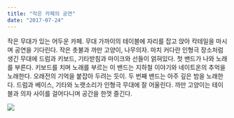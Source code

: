 ```yaml
---
title: "작은 카페의 공연"
date: "2017-07-24"
---
```


작은 무대가 있는 어두운 카페. 무대 가까이의 테이블에 자리를 잡고 앉아 칵테일을 마시며 공연을 기다린다. 작은 촛불과 까만 고양이, 나무의자. 마치 커다란 인형극 장소처럼 생긴 무대에 드럼과 키보드, 기타받침과 마이크와 선들이 얽혀있다. 첫 밴드가 나와 노래를 부른다. 키보드를 치며 노래를 부르는 이 밴드는 지하철 이야기와 네이트온의 추억을 노래한다. 오래전의 기억을 붙잡아 두려는 듯이. 두 번째 밴드는 아주 깊은 밤을 노래한다. 드럼과 베이스, 기타와 노랫소리가 인형극 무대에 잘 어울린다. 까만 고양이는 테이블과 의자 사이를 걸어다니며 공간을 한껏 즐긴다.

![](../photo/2017-07-24-작은_카페의_공연.jpg)